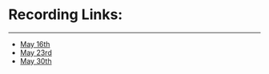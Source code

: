 # Recording Links:
---
- [May 16th](https://fathom.video/calls/96848313)
- [May 23rd](https://fathom.video/calls/99927239)
- [May 30th](https://fathom.video/calls/102131876)
